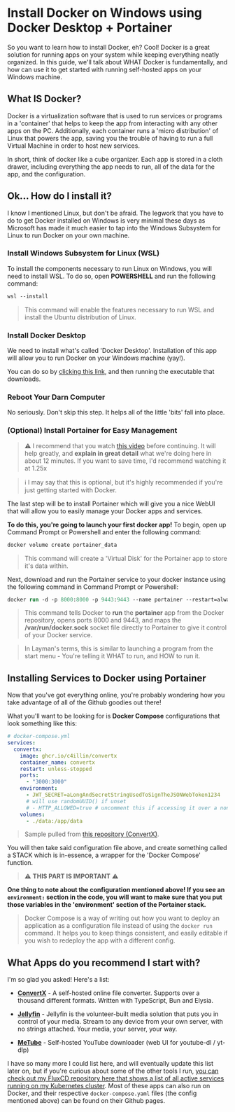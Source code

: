 # Install Docker on Windows using Docker Desktop + Portainer

So you want to learn how to install Docker, eh? Cool! Docker is a great solution for running apps on your system while keeping everything neatly organized. In this guide, we'll talk about WHAT Docker is fundamentally, and how can use it to get started with running self-hosted apps on your Windows machine.

## What IS Docker?

Docker is a virtualization software that is used to run services or programs in a 'container' that helps to keep the app from interacting with any other apps on the PC. Additionally, each container runs a 'micro distribution' of Linux that powers the app, saving you the trouble of having to run a full Virtual Machine in order to host new services.

In short, think of docker like a cube organizer. Each app is stored in a cloth drawer, including everything the app needs to run, all of the data for the app, and the configuration. 

## Ok... How do I install it?

I know I mentioned Linux, but don't be afraid. The legwork that you have to do to get Docker installed on Windows is very minimal these days as Microsoft has made it much easier to tap into the Windows Subsystem for Linux to run Docker on your own machine.

### Install Windows Subsystem for Linux (WSL)

To install the components necessary to run Linux on Windows, you will need to install WSL. To do so, open **POWERSHELL** and run the following command:

```ps
wsl --install
```

> This command will enable the features necessary to run WSL and install the Ubuntu distribution of Linux.

### Install Docker Desktop

We need to install what's called 'Docker Desktop'. Installation of this app will allow you to run Docker on your Windows machine (yay!).

You can do so by [clicking this link](https://desktop.docker.com/win/main/amd64/Docker%20Desktop%20Installer.exe), and then running the executable that downloads.

### Reboot Your Darn Computer

No seriously. Don't skip this step. It helps all of the little 'bits' fall into place.

### (Optional) Install Portainer for Easy Management

> ⚠️ I recommend that you watch [this video](https://www.youtube.com/watch?v=iX0HbrfRyvc&t=85s&ab_channel=NetworkChuck) before continuing. It will help greatly, and __explain in great detail__ what we're doing here in about 12 minutes. If you want to save time, I'd recommend watching it at 1.25x

> ℹ️ I may say that this is optional, but it's highly recommended if you're just getting started with Docker.

The last step will be to install Portainer which will give you a nice WebUI that will allow you to easily manage your Docker apps and services.

**To do this, you're going to launch your first docker app!** To begin, open up Command Prompt or Powershell and enter the following command:

```ps
docker volume create portainer_data
```

> This command will create a 'Virtual Disk' for the Portainer app to store it's data within.

Next, download and run the Portainer service to your docker instance using the following command in Command Prompt or Powershell:

```ps
docker run -d -p 8000:8000 -p 9443:9443 --name portainer --restart=always -v /var/run/docker.sock:/var/run/docker.sock -v portainer_data:/data portainer/portainer-ce:lts
```

> This command tells Docker to **run** the **portainer** app from the Docker repository, opens ports 8000 and 9443, and maps the **/var/run/docker.sock** socket file directly to Portainer to give it control of your Docker service.

> In Layman's terms, this is similar to launching a program from the start menu - You're telling it WHAT to run, and HOW to run it.

## Installing Services to Docker using Portainer

Now that you've got everything online, you're probably wondering how you take advantage of all of the Github goodies out there!

What you'll want to be looking for is **Docker Compose** configurations that look something like this:

```yaml
# docker-compose.yml
services:
  convertx:
    image: ghcr.io/c4illin/convertx
    container_name: convertx
    restart: unless-stopped
    ports:
      - "3000:3000"
    environment:
      - JWT_SECRET=aLongAndSecretStringUsedToSignTheJSONWebToken1234 
      # will use randomUUID() if unset
      # - HTTP_ALLOWED=true # uncomment this if accessing it over a non-https connection
    volumes:
      - ./data:/app/data
```

> Sample pulled from [this repository (ConvertX)](https://github.com/C4illin/ConvertX).

You will then take said configuration file above, and create something called a STACK which is in-essence, a wrapper for the 'Docker Compose' function.

> ⚠️ **THIS PART IS IMPORTANT** ⚠️

**One thing to note about the configuration mentioned above! If you see an `environment:` section in the code, you will want to make sure that you put those variables in the 'environment' section of the Portainer stack.**

> Docker Compose is a way of writing out how you want to deploy an application as a configuration file instead of using the `docker run` command. It helps you to keep things consistent, and easily editable if you wish to redeploy the app with a different config.

## What Apps do you recommend I start with?

I'm so glad you asked! Here's a list:

- [**ConvertX**](https://github.com/C4illin/ConvertX) - A self-hosted online file converter. Supports over a thousand different formats. Written with TypeScript, Bun and Elysia.

- [**Jellyfin**](https://jellyfin.org/) - Jellyfin is the volunteer-built media solution that puts you in control of your media. Stream to any device from your own server, with no strings attached. Your media, your server, your way.

- [**MeTube**]() - Self-hosted YouTube downloader (web UI for youtube-dl / yt-dlp)

I have so many more I could list here, and will eventually update this list later on, but if you're curious about some of the other tools I run, [you can check out my FluxCD repository here that shows a list of all active services running on my Kubernetes cluster](https://github.com/ReclaimerGold/flux-home/tree/main/apps/home-lab). Most of these apps can also run on Docker, and their respective `docker-compose.yaml` files (the config mentioned above) can be found on their Github pages.